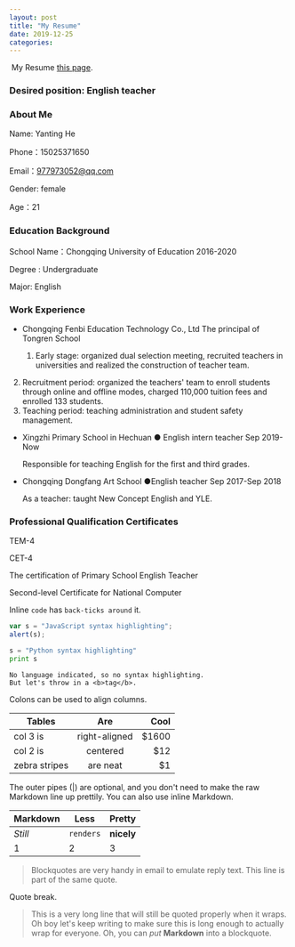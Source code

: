 ```yaml
---
layout: post
title: "My Resume"
date: 2019-12-25
categories:
---
```



​                                                                    My Resume [this page](https://github.com/adam-p/markdown-here/wiki/Markdown-Here-Cheatsheet).

#### 

### Desired position: English teacher 

### About Me

Name: Yanting  He 

Phone：15025371650        

Email：977973052@qq.com

Gender: female

Age：21

### Education Background

School Name：Chongqing University of Education                   2016-2020  

Degree : Undergraduate

Major:  English

### Work Experience

+ Chongqing Fenbi Education Technology Co., Ltd The principal of Tongren School    

  1. Early stage: organized dual selection meeting, recruited teachers in universities and realized the construction of teacher team.
2. Recruitment period: organized the teachers' team to enroll students through online and offline modes, charged 110,000 tuition fees and enrolled 133 students.
  3. Teaching period: teaching administration and student safety management.

+ Xingzhi Primary School in Hechuan ● English intern teacher           Sep 2019-Now

  Responsible for teaching English for the first and third grades.

+ Chongqing Dongfang Art School ●English teacher         Sep 2017-Sep 2018

  As a teacher: taught New Concept English and YLE.

### Professional Qualification Certificates

TEM-4

CET-4

The certification of Primary School English Teacher 

Second-level Certificate for National Computer





[arbitrary case-insensitive reference text]: https://www.mozilla.org
[1]: http://slashdot.org
[link text itself]: http://www.reddit.com



Inline `code` has `back-ticks around` it.



```javascript
var s = "JavaScript syntax highlighting";
alert(s);
```

```python
s = "Python syntax highlighting"
print s
```

```
No language indicated, so no syntax highlighting. 
But let's throw in a <b>tag</b>.
```



Colons can be used to align columns.

| Tables        | Are           | Cool  |
| ------------- |:-------------:| -----:|
| col 3 is      | right-aligned | $1600 |
| col 2 is      | centered      |   $12 |
| zebra stripes | are neat      |    $1 |

The outer pipes (|) are optional, and you don't need to make the raw Markdown line up prettily. You can also use inline Markdown.

Markdown | Less | Pretty
--- | --- | ---
*Still* | `renders` | **nicely**
1 | 2 | 3



> Blockquotes are very handy in email to emulate reply text.
> This line is part of the same quote.

Quote break.

> This is a very long line that will still be quoted properly when it wraps. Oh boy let's keep writing to make sure this is long enough to actually wrap for everyone. Oh, you can *put* **Markdown** into a blockquote. 